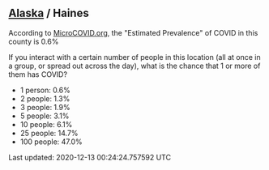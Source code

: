 
## [Alaska](/united-states/alaska) / Haines

According to [MicroCOVID.org](http://microcovid.org),
the "Estimated Prevalence" of COVID in this county is 0.6%

If you interact with a certain number of people in this location
(all at once in a group, or spread out across the day), what is the chance that
1 or more of them has COVID?

- 1 person: 0.6%
- 2 people: 1.3%
- 3 people: 1.9%
- 5 people: 3.1%
- 10 people: 6.1%
- 25 people: 14.7%
- 100 people: 47.0%

Last updated: 2020-12-13 00:24:24.757592 UTC
